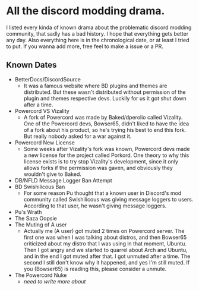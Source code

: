 # All the discord modding drama.
I listed every kinda of known drama about the problematic discord modding community, that sadly has a bad history.
I hope that everything gets better any day.
Also everything here is in the chronological date, or at least I tried to put.
If you wanna add more, free feel to make a issue or a PR.

## Known Dates

- BetterDocs/DiscordSource
  - It was a famous website where BD plugins and themes are distributed. But these wasn't distributed without permission of the plugin and themes respective devs. Luckily for us it got shut down after a time.
- Powercord VS Vizality
  - A fork of Powercord was made by Baked/dperolio called Vizality. One of the Powercord devs, Bowser65, didn't liked to have the idea of a fork about his product, so he's trying his best to end this fork. But really nobody asked for a war against it.
- Powercord New License
  - Some weeks after Vizality's fork was known, Powercord devs made a new license for the project called Porkord. One theory to why this license exists is to try stop Vizality's development, since it only allows forks if the permission was gaven, and obviously they wouldn't give to Baked.
- DB/NFLD Message Logger Ban Attempt
- BD Swishilicous Ban
  - For some reason Pu thought that a known user in Discord's mod community called Swishilicous was giving message loggers to users. According to that user, he wasn't giving message loggers.
- Pu's Wrath
- The Saza Oopsie
- The Muting of A user
  - Actually me (A user) got muted 2 times on Powercord server. The first one was when I was talking about distros, and then Bowser65 criticized about my distro that I was using in that moment, Ubuntu. Then I got angry and we started to quarrel about Arch and Ubuntu, and in the end I got muted after that. I got unmuted after a time. The second I still don't know why it happened, and yes I'm still muted. If you (Bowser65) is reading this, please consider a unmute.
- The Powercord Nuke
  - *need to write more about*
